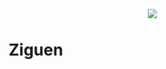 <p align = "center">
  <img src="https://github.com/fga-eps-mds/2020-1-Ziguen/blob/develop/docs/118123208_165683851714989_2424214647713745627_n-removebg-preview.png"/>
</p>
<head align = "center">
  <h1> Ziguen </h1>
</head>
